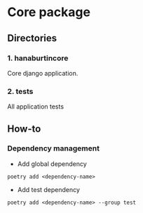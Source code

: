 # Core package

## Directories

### 1. hanaburtincore
Core django application.

### 2. tests
All application tests

## How-to

### Dependency management

* Add global dependency
```shell
poetry add <dependency-name>
```

* Add test dependency
```shell
poetry add <dependency-name> --group test
```